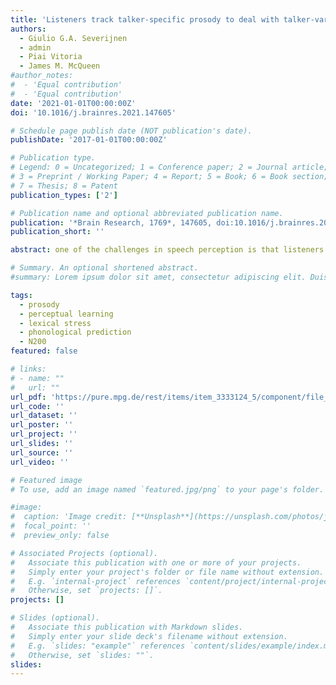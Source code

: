 ```yaml
---
title: 'Listeners track talker-specific prosody to deal with talker-variability'
authors:
  - Giulio G.A. Severijnen
  - admin
  - Piai Vitoria
  - James M. McQueen
#author_notes:
#  - 'Equal contribution'
#  - 'Equal contribution'
date: '2021-01-01T00:00:00Z'
doi: '10.1016/j.brainres.2021.147605'

# Schedule page publish date (NOT publication's date).
publishDate: '2017-01-01T00:00:00Z'

# Publication type.
# Legend: 0 = Uncategorized; 1 = Conference paper; 2 = Journal article;
# 3 = Preprint / Working Paper; 4 = Report; 5 = Book; 6 = Book section;
# 7 = Thesis; 8 = Patent
publication_types: ['2']

# Publication name and optional abbreviated publication name.
publication: '*Brain Research, 1769*, 147605, doi:10.1016/j.brainres.2021.147605'
publication_short: ''

abstract: one of the challenges in speech perception is that listeners must deal with considerable segmental and suprasegmental variability in the acoustic signal due to differences between talkers. Most previous studies have focused on how listeners deal with segmental variability. In this EEG experiment, we investigated whether listeners track talker-specific usage of suprasegmental cues to lexical stress to recognize spoken words correctly. In a three-day training phase, Dutch participants learned to map non-word minimal stress pairs onto different object referents (e.g., USklot meant “lamp”; usKLOT meant “train”). These non-words were produced by two male talkers. Critically, each talker used only one suprasegmental cue to signal stress (e.g., Talker A used only F0 and Talker B only intensity). We expected participants to learn which talker used which cue to signal stress. In the test phase, participants indicated whether spoken sentences including these non-words were correct (“The word for lamp is…”). We found that participants were slower to indicate that a stimulus was correct if the non-word was produced with the unexpected cue (e.g., Talker A using intensity). That is, if in training Talker A used F0 to signal stress, participants experienced a mismatch between predicted and perceived phonological word-forms if, at test, Talker A unexpectedly used intensity to cue stress. In contrast, the N200 amplitude, an event-related potential related to phonological prediction, was not modulated by the cue mismatch. Theoretical implications of these contrasting results are discussed. The behavioral findings illustrate talker-specific prediction of prosodic cues, picked up through perceptual learning during training. 

# Summary. An optional shortened abstract.
#summary: Lorem ipsum dolor sit amet, consectetur adipiscing elit. Duis posuere tellus ac convallis placerat. Proin tincidunt magna sed ex sollicitudin condimentum.

tags:
  - prosody 
  - perceptual learning 
  - lexical stress 
  - phonological prediction 
  - N200
featured: false

# links:
# - name: ""
#   url: ""
url_pdf: 'https://pure.mpg.de/rest/items/item_3333124_5/component/file_3336766/content'
url_code: ''
url_dataset: ''
url_poster: ''
url_project: ''
url_slides: ''
url_source: ''
url_video: ''

# Featured image
# To use, add an image named `featured.jpg/png` to your page's folder.

#image:
#  caption: 'Image credit: [**Unsplash**](https://unsplash.com/photos/jdD8gXaTZsc)'
#  focal_point: ''
#  preview_only: false

# Associated Projects (optional).
#   Associate this publication with one or more of your projects.
#   Simply enter your project's folder or file name without extension.
#   E.g. `internal-project` references `content/project/internal-project/index.md`.
#   Otherwise, set `projects: []`.
projects: []

# Slides (optional).
#   Associate this publication with Markdown slides.
#   Simply enter your slide deck's filename without extension.
#   E.g. `slides: "example"` references `content/slides/example/index.md`.
#   Otherwise, set `slides: ""`.
slides:
---
```


<!-- THIS MARKDOWN BIT IS CURRENTLY COMMENTED OUT









{{% callout note %}}
Click the _Cite_ button above to demo the feature to enable visitors to import publication metadata into their reference management software.
{{% /callout %}}

Supplementary notes can be added here, including [code and math](https://wowchemy.com/docs/content/writing-markdown-latex/).
-->
